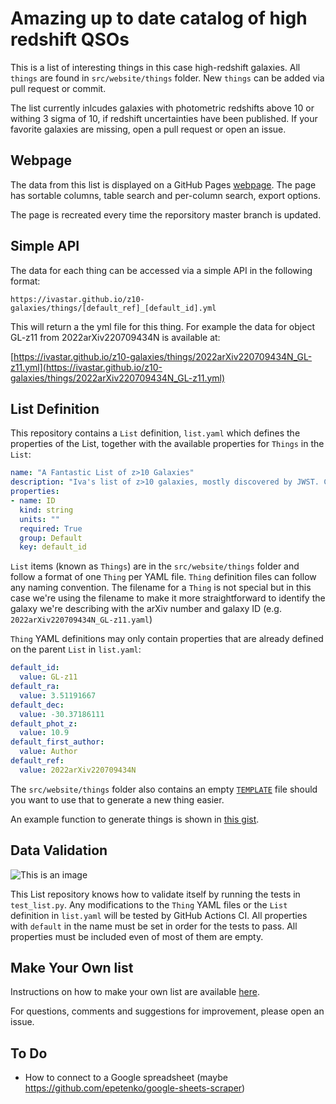 # Amazing up to date catalog of high redshift QSOs

This is a list of interesting things in this case high-redshift galaxies. All `things` are found in `src/website/things` folder. New `things` can be added via pull request or commit.

The list currently inlcudes galaxies with photometric redshifts above 10 or withing 3 sigma of 10, if redshift uncertainties have been published. If your favorite galaxies are missing, open a pull request or open an issue.

## Webpage

The data from this list is displayed on a GitHub Pages [webpage](https://lauramr112.github.io/Catalog-of-high-z-QSOs/). The page has sortable columns, table search and per-column search, export options.

The page is recreated every time the reporsitory master branch is updated.

## Simple API

The data for each thing can be accessed via a simple API in the following format:

`https://ivastar.github.io/z10-galaxies/things/[default_ref]_[default_id].yml`

This will return a the yml file for this thing. For example the data for object GL-z11 from 2022arXiv220709434N is available at:

[https://ivastar.github.io/z10-galaxies/things/2022arXiv220709434N_GL-z11.yml](https://ivastar.github.io/z10-galaxies/things/2022arXiv220709434N_GL-z11.yml)

## List Definition

This repository contains a `List` definition, `list.yaml` which defines the properties of the List, together with the available properties for `Things` in the `List`:

```YAML
name: "A Fantastic List of z>10 Galaxies"
description: "Iva's list of z>10 galaxies, mostly discovered by JWST. Collected from the arXiv from July 13, 2022 up to now."
properties:
- name: ID
  kind: string
  units: ""
  required: True
  group: Default
  key: default_id
```

`List` items (known as `Things`) are in the `src/website/things` folder and follow a format of one `Thing` per YAML file. `Thing` definition files can follow any naming convention. The filename for a `Thing` is not special but in this case we're using the filename to make it more straightforward to identify the galaxy we're describing with the arXiv number and galaxy ID (e.g. `2022arXiv220709434N_GL-z11.yaml`)

`Thing` YAML definitions may only contain properties that are already defined on the parent `List` in `list.yaml`:

```YAML
default_id:
  value: GL-z11
default_ra:
  value: 3.51191667
default_dec:
  value: -30.37186111
default_phot_z:
  value: 10.9
default_first_author:
  value: Author
default_ref:
  value: 2022arXiv220709434N
```

The `src/website/things` folder also contains an empty [`TEMPLATE`](https://github.com/ivastar/z10-galaxies/blob/master/src/website/things/TEMPLATE) file should you want to use that to generate a new thing easier.

An example function to generate things is shown in [this gist](https://gist.github.com/ivastar/36466f0d97b0944caac42e0c12e4d95e).

## Data Validation

![This is an image](https://github.com/ivastar/z10-galaxies/actions/workflows/ci.yml/badge.svg)

This List repository knows how to validate itself by running the tests in `test_list.py`. Any modifications to the `Thing` YAML files or the `List` definition in `list.yaml` will be tested by GitHub Actions CI. All properties with `default` in the name must be set in order for the tests to pass. All properties must be included even of most of them are empty.

## Make Your Own list

Instructions on how to make your own list are available [here](https://github.com/ivastar/z10-galaxies/blob/master/DIY.md).

For questions, comments and suggestions for improvement, please open an issue.

## To Do

- How to connect to a Google spreadsheet (maybe https://github.com/epetenko/google-sheets-scraper)
